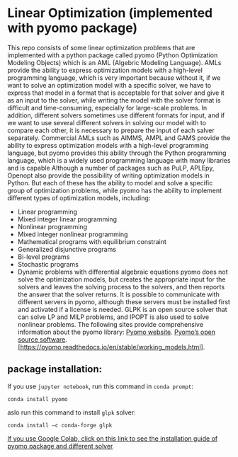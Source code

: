 # Linear Optimization (implemented with pyomo package)
This repo consists of some linear optimization problems that are implemented with a python package called pyomo (Python Optimization Modeling Objects) which is an AML (Algebric Modeling Language).
AMLs provide the ability to express optimization models with a high-level programming language, which is very important because without it, if we want to solve an optimization model with a specific solver, we have to express that model in a format that is acceptable for that solver and give it as an input to the solver, while writing the model with the solver format is difficult and time-consuming, especially for large-scale problems. In addition, different solvers sometimes use different formats for input, and if we want to use several different solvers in solving our model with to compare each other, it is necessary to prepare the input of each salver separately.
Commercial AMLs such as AIMMS, AMPL and GAMS provide the ability to express optimization models with a high-level programming language, but pyomo provides this ability through the Python programming language, which is a widely used programming language with many libraries and is capable
Although a number of packages such as PuLP, APLEpy, Openopt also provide the possibility of writing optimization models in Python. But each of these has the ability to model and solve a specific group of optimization problems, while pyomo has the ability to implement different types of optimization models, including:
* Linear programming
* Mixed integer linear programming
* Nonlinear programming
* Mixed integer nonlinear programming
* Mathematical programs with equilibrium constraint
* Generalized disjunctive programs
* Bi-level programs
* Stochastic programs
* Dynamic problems with differential algebraic equations
pyomo does not solve the optimization models, but creates the appropriate input for the solvers and leaves the solving process to the solvers, and then reports the answer that the solver returns. It is possible to communicate with different servers in pyomo, although these servers must be installed first and activated if a license is needed. GLPK is an open source solver that can solve LP and MILP problems, and IPOPT is also used to solve nonlinear problems.
The following sites provide comprehensive information about the pyomo library:
[Pyomo website](http://www.pyomo.org).
[Pyomo’s open source software](https://github.com/Pyomo/pyomo).
[https://pyomo.readthedocs.io/en/stable/working_models.html].
## package installation:
If you use `jupyter notebook`, run this command in `conda prompt`:
```
conda install pyomo 
```
aslo run this command to install `glpk` solver:
```
conda install –c conda-forge glpk
```
[If you use Google Colab, click on this link to see the installation guide of pyomo package and different solver](https://colab.research.google.com/github/jckantor/ND-Pyomo-Cookbook/blob/master/notebooks/01.02-Running-Pyomo-on-Google-Colab.ipynb#scrollTo=yTGBrqQO3vT2)
